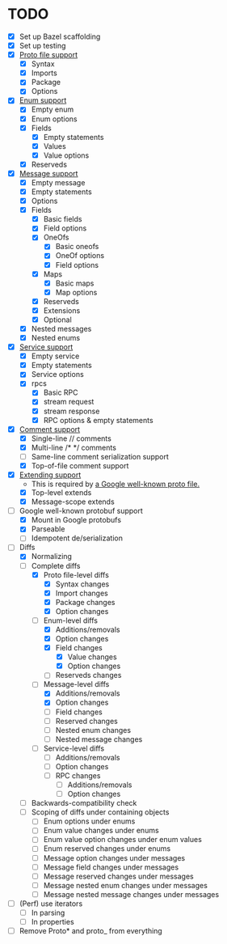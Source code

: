 # TODO

- [x] Set up Bazel scaffolding
- [x] Set up testing
- [x] [Proto file support](https://developers.google.com/protocol-buffers/docs/reference/proto3-spec#proto_file)
  - [x] Syntax
  - [x] Imports
  - [x] Package
  - [x] Options
- [x] [Enum support](https://developers.google.com/protocol-buffers/docs/reference/proto3-spec#enum_definition)
  - [x] Empty enum
  - [x] Enum options
  - [x] Fields
    - [x] Empty statements
    - [x] Values
    - [x] Value options
  - [x] Reserveds
- [x] [Message support](https://developers.google.com/protocol-buffers/docs/reference/proto3-spec#message_definition)
  - [x] Empty message
  - [x] Empty statements
  - [x] Options
  - [x] Fields
    - [x] Basic fields
    - [x] Field options
    - [x] OneOfs
      - [x] Basic oneofs
      - [x] OneOf options
      - [x] Field options
    - [x] Maps
      - [x] Basic maps
      - [x] Map options
    - [x] Reserveds
    - [x] Extensions
    - [x] Optional
  - [x] Nested messages
  - [x] Nested enums
- [x] [Service support](https://developers.google.com/protocol-buffers/docs/reference/proto3-spec#service_definition)
  - [x] Empty service
  - [x] Empty statements
  - [x] Service options
  - [x] rpcs
    - [x] Basic RPC
    - [x] stream request
    - [x] stream response
    - [x] RPC options & empty statements
- [x] [Comment support](https://protobuf.dev/programming-guides/proto3/#adding-comments)
  - [x] Single-line // comments
  - [x] Multi-line /* */ comments
  - [ ] Same-line comment serialization support
  - [x] Top-of-file comment support
- [x] [Extending support](https://protobuf.dev/reference/protobuf/proto2-spec/#extend)
  - This is required by [a Google well-known proto file.](https://github.com/protocolbuffers/protobuf/blob/main/src/google/protobuf/unittest_proto3_optional.proto#L96)
  - [x] Top-level extends
  - [x] Message-scope extends
- [ ] Google well-known protobuf support
  - [x] Mount in Google protobufs
  - [x] Parseable
  - [ ] Idempotent de/serialization
- [ ] Diffs
  - [x] Normalizing
  - [ ] Complete diffs
    - [x] Proto file-level diffs
      - [x] Syntax changes
      - [x] Import changes
      - [x] Package changes
      - [x] Option changes
    - [ ] Enum-level diffs
      - [x] Additions/removals
      - [x] Option changes
      - [x] Field changes
        - [x] Value changes
        - [x] Option changes
      - [ ] Reserveds changes
    - [ ] Message-level diffs
      - [x] Additions/removals
      - [x] Option changes
      - [ ] Field changes
      - [ ] Reserved changes
      - [ ] Nested enum changes
      - [ ] Nested message changes
    - [ ] Service-level diffs
      - [ ] Additions/removals
      - [ ] Option changes
      - [ ] RPC changes
        - [ ] Additions/removals
        - [ ] Option changes
  - [ ] Backwards-compatibility check
  - [ ] Scoping of diffs under containing objects
    - [ ] Enum options under enums
    - [ ] Enum value changes under enums
    - [ ] Enum value option changes under enum values
    - [ ] Enum reserved changes under enums
    - [ ] Message option changes under messages
    - [ ] Message field changes under messages
    - [ ] Message reserved changes under messages
    - [ ] Message nested enum changes under messages
    - [ ] Message nested message changes under messages
- [ ] (Perf) use iterators
  - [ ] In parsing
  - [ ] In properties
- [ ] Remove Proto* and proto_ from everything

